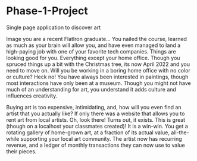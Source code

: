 # Phase-1-Project
Single page application to discover art

Image you are a recent FlatIron graduate... You nailed the course, learned as much as your brain will allow you, and have even managed to land a high-paying job with one of your favorite tech companies. Things are looking good for you. Everything except your home office. Though you spruced things up a bit with the Christmas tree, its now April 2022 and you need to move on. Will you be working in a boring home office with no color or culture? Heck no! You have always been interested in paintings, though most interactions have only been at a museum. Though you might not have much of an understanding for art, you understand it adds culture and influences creativity. 

Buying art is too expensive, intimidating, and, how will you even find an artist that you actually like? If only there was a website that allows you to rent art from local artists. Oh, look there! Turns out, it exists. This is great (though on a localhost your classmates created)! It is a win-win. You get a rotating gallery of home-grown art, at a fraction of its actual value, all-the-while supporting your local art community. The artist now has recurring revenue, and a ledger of monthly transactions they can now use to value their pieces. 

